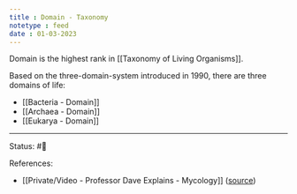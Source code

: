 ```yaml
---
title : Domain - Taxonomy
notetype : feed
date : 01-03-2023
---
```


Domain is the highest rank in [[Taxonomy of Living Organisms]].

Based on the three-domain-system introduced in 1990, there are three domains of life:
- [[Bacteria - Domain]]
- [[Archaea - Domain]]
- [[Eukarya - Domain]]

-----

Status: #🌱 

References:
- [[Private/Video - Professor Dave Explains - Mycology]] ([source](https://www.youtube.com/watch?v=wqKNm_evkYA&list=PLybg94GvOJ9Hyyv_MD2Y7OPFxhnrKFsD6&ab_channel=ProfessorDaveExplains))
